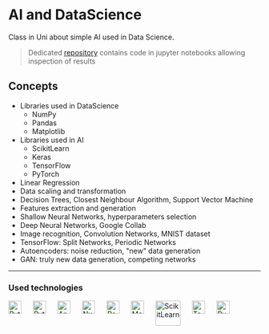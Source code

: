 # AI and DataScience
Class in Uni about simple AI used in Data Science.
> Dedicated [repository](https://github.com/MarcinSkic/ai-in-python) contains code in jupyter notebooks allowing inspection of results
## Concepts
- Libraries used in DataScience
  - NumPy
  - Pandas
  - Matplotlib
- Libraries used in AI
  - ScikitLearn
  - Keras
  - TensorFlow
  - PyTorch
- Linear Regression
- Data scaling and transformation
- Decision Trees, Closest Neighbour Algorithm, Support Vector Machine
- Features extraction and generation
- Shallow Neural Networks, hyperparameters selection
- Deep Neural Networks, Google Collab
- Image recognition, Convolution Networks, MNIST dataset
- TensorFlow: Split Networks, Periodic Networks
- Autoencoders: noise reduction, "new" data generation
- GAN: truly new data generation, competing networks
---
### Used technologies
[<img align="left" width="26px" style="padding-right: 20px" alt="Python" src="https://cdn.jsdelivr.net/gh/devicons/devicon/icons/python/python-original.svg"/>][python]
[<img align="left" width="26px" style="padding-right: 20px" alt="Python" src="https://cdn.jsdelivr.net/gh/devicons/devicon/icons/jupyter/jupyter-original.svg"/>][jupyter]
[<img align="left" width="26px" style="padding-right: 20px" alt="Anaconda" src="https://cdn.jsdelivr.net/gh/devicons/devicon/icons/anaconda/anaconda-original.svg"/>][anaconda]
[<img align="left" width="26px" style="padding-right: 20px" alt="NumPy" src="https://cdn.jsdelivr.net/gh/devicons/devicon/icons/numpy/numpy-original.svg"/>][numpy]
[<img align="left" width="26px" style="padding-right: 20px" alt="Pandas" src="https://cdn.jsdelivr.net/gh/devicons/devicon/icons/pandas/pandas-original.svg"/>][pandas]
[<img align="left" width="26px" style="padding-right: 20px" alt="Matplotlib" src="https://user-images.githubusercontent.com/33003089/213440912-0cc368a7-3cdf-4b57-9a07-e50acf6e36fd.svg"/>][matplotlib]
[<img align="left" width="50px" style="padding-right: 20px" alt="ScikitLearn" src="https://user-images.githubusercontent.com/33003089/213441664-8f03eeb5-62ea-4a26-b661-c28702656781.svg"/>][scikitlearn]
[<img align="left" width="26px" style="padding-right: 20px" alt="TensorFlow" src="https://cdn.jsdelivr.net/gh/devicons/devicon/icons/tensorflow/tensorflow-original.svg"/>][tensorflow]
[<img align="left" width="26px" style="padding-right: 20px" alt="PyTorch" src="https://cdn.jsdelivr.net/gh/devicons/devicon/icons/pytorch/pytorch-original.svg"/>][pytorch]

[python]: https://www.python.org/
[jupyter]: https://jupyter.org/
[anaconda]: https://www.anaconda.com/
[numpy]: https://numpy.org/
[pandas]: https://pandas.pydata.org/
[matplotlib]: https://matplotlib.org/
[scikitlearn]: https://scikit-learn.org/stable/
[tensorflow]: https://www.tensorflow.org/
[pytorch]: https://pytorch.org/
